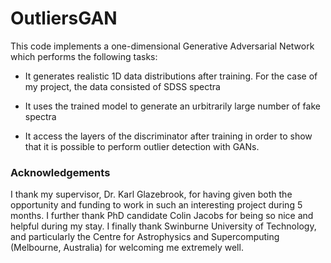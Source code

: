 # OutliersGAN #

This code implements a one-dimensional Generative Adversarial Network which performs the following tasks:

* It generates realistic 1D data distributions after training. For the case of my project, the data consisted of SDSS spectra

* It uses the trained model to generate an urbitrarily large number of fake spectra

* It access the layers of the discriminator after training in order to show that it is possible to perform outlier detection with GANs.

### Acknowledgements ###
I thank my supervisor, Dr. Karl Glazebrook, for having given both the opportunity and funding to work in such an interesting project during 5 months.
I further thank PhD candidate Colin Jacobs for being so nice and helpful during my stay.
I finally thank Swinburne University of Technology, and particularly the Centre for Astrophysics and Supercomputing (Melbourne, Australia) for welcoming me extremely well.
